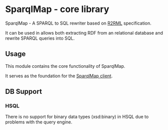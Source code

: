 # SparqlMap - core library


SparqlMap - A SPARQL to SQL rewriter based on [R2RML](http://www.w3.org/TR/r2rml/) specification.

It can be used in allows both extracting RDF from an relational database and rewrite SPARQL queries into SQL.

## Usage

This module contains the core functionality of SparqlMap.

It serves as the foundation for the [SparqlMap client](http://github.com/tomatophantastico/sparqlmap). 





## DB Support


### HSQL
There is no support for binary data types (xsd:binary) in HSQL due to problems with the query engine.
